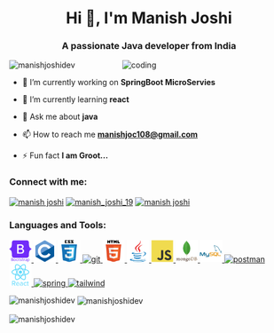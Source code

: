 <h1 align="center">Hi 👋, I'm Manish Joshi</h1>
<h3 align="center">A passionate Java developer from India</h3>

<img align="right" alt="coding" width="300" src="https://www.bing.com/th/id/OGC.dbb58bcf9c5aeb5a0d019c5d6653ecf8?pid=1.7&rurl=https%3a%2f%2fcdn.dribbble.com%2fusers%2f926537%2fscreenshots%2f8768655%2fmedia%2f0eb8fcc9f2b8a55c589cfabd6cc89d94.gif&ehk=1r%2bmBjrNIkr03qb8bSuscwLQKYZB4OJbxsPuFD9o0pw%3d"/> 

<p align="left"> <img src="https://komarev.com/ghpvc/?username=manishjoshidev&label=Profile%20views&color=0e75b6&style=flat" alt="manishjoshidev" /> </p>


- 🔭 I’m currently working on **SpringBoot MicroServies**

- 🌱 I’m currently learning **react**

- 💬 Ask me about **java**

- 📫 How to reach me **manishjoc108@gmail.com**



- ⚡ Fun fact **I am Groot...**

<h3 align="left">Connect with me:</h3>
<p align="left">
<a href="https://linkedin.com/in/manish joshi" target="blank"><img align="center" src="https://raw.githubusercontent.com/rahuldkjain/github-profile-readme-generator/master/src/images/icons/Social/linked-in-alt.svg" alt="manish joshi" height="30" width="40" /></a>
<a href="https://instagram.com/manish_joshi_19" target="blank"><img align="center" src="https://raw.githubusercontent.com/rahuldkjain/github-profile-readme-generator/master/src/images/icons/Social/instagram.svg" alt="manish_joshi_19" height="30" width="40" /></a>
<a href="https://www.leetcode.com/manish joshi" target="blank"><img align="center" src="https://raw.githubusercontent.com/rahuldkjain/github-profile-readme-generator/master/src/images/icons/Social/leet-code.svg" alt="manish joshi" height="30" width="40" /></a>
</p>

<h3 align="left">Languages and Tools:</h3>
<p align="left"> <a href="https://getbootstrap.com" target="_blank" rel="noreferrer"> <img src="https://raw.githubusercontent.com/devicons/devicon/master/icons/bootstrap/bootstrap-plain-wordmark.svg" alt="bootstrap" width="40" height="40"/> </a> <a href="https://www.cprogramming.com/" target="_blank" rel="noreferrer"> <img src="https://raw.githubusercontent.com/devicons/devicon/master/icons/c/c-original.svg" alt="c" width="40" height="40"/> </a> <a href="https://www.w3schools.com/css/" target="_blank" rel="noreferrer"> <img src="https://raw.githubusercontent.com/devicons/devicon/master/icons/css3/css3-original-wordmark.svg" alt="css3" width="40" height="40"/> </a> <a href="https://git-scm.com/" target="_blank" rel="noreferrer"> <img src="https://www.vectorlogo.zone/logos/git-scm/git-scm-icon.svg" alt="git" width="40" height="40"/> </a> <a href="https://www.w3.org/html/" target="_blank" rel="noreferrer"> <img src="https://raw.githubusercontent.com/devicons/devicon/master/icons/html5/html5-original-wordmark.svg" alt="html5" width="40" height="40"/> </a> <a href="https://www.java.com" target="_blank" rel="noreferrer"> <img src="https://raw.githubusercontent.com/devicons/devicon/master/icons/java/java-original.svg" alt="java" width="40" height="40"/> </a> <a href="https://developer.mozilla.org/en-US/docs/Web/JavaScript" target="_blank" rel="noreferrer"> <img src="https://raw.githubusercontent.com/devicons/devicon/master/icons/javascript/javascript-original.svg" alt="javascript" width="40" height="40"/> </a> <a href="https://www.mongodb.com/" target="_blank" rel="noreferrer"> <img src="https://raw.githubusercontent.com/devicons/devicon/master/icons/mongodb/mongodb-original-wordmark.svg" alt="mongodb" width="40" height="40"/> </a> <a href="https://www.mysql.com/" target="_blank" rel="noreferrer"> <img src="https://raw.githubusercontent.com/devicons/devicon/master/icons/mysql/mysql-original-wordmark.svg" alt="mysql" width="40" height="40"/> </a> <a href="https://postman.com" target="_blank" rel="noreferrer"> <img src="https://www.vectorlogo.zone/logos/getpostman/getpostman-icon.svg" alt="postman" width="40" height="40"/> </a> <a href="https://reactjs.org/" target="_blank" rel="noreferrer"> <img src="https://raw.githubusercontent.com/devicons/devicon/master/icons/react/react-original-wordmark.svg" alt="react" width="40" height="40"/> </a> <a href="https://spring.io/" target="_blank" rel="noreferrer"> <img src="https://www.vectorlogo.zone/logos/springio/springio-icon.svg" alt="spring" width="40" height="40"/> </a> <a href="https://tailwindcss.com/" target="_blank" rel="noreferrer"> <img src="https://www.vectorlogo.zone/logos/tailwindcss/tailwindcss-icon.svg" alt="tailwind" width="40" height="40"/> </a> </p>

<p><img align="left" src="https://github-readme-stats.vercel.app/api/top-langs?username=manishjoshidev&show_icons=true&locale=en&layout=compact" alt="manishjoshidev" /></p>

<p>&nbsp;<img align="center" src="https://github-readme-stats.vercel.app/api?username=manishjoshidev&show_icons=true&locale=en" alt="manishjoshidev" /></p>

<p><img align="center" src="https://github-readme-streak-stats.herokuapp.com/?user=manishjoshidev&" alt="manishjoshidev" /></p>
